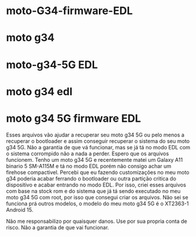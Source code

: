 ﻿# moto-G34-firmware-EDL
# moto g34
# moto-g34-5G EDL
# moto g34 edl
# moto g34 5G firmware EDL

Esses arquivos vão ajudar a recuperar seu moto g34 5G ou pelo menos a recuperar o bootloader e assim conseguir recuperar o sistema do seu moto g34 5G. Não a garantia de que vá funcionar, mas se já tá no modo EDL com o sistema corrompido não a nada a perder. Espero que os arquivos funcionem. Tenho um moto g34 5G e recentemente matei um Galaxy A11 binario 5 SM-A115M e tá no modo EDL porém não consigo achar um firehose compactivel. Percebi que eu fazendo customizações no meu moto g34 poderia acabar ferrando o bootloader ou outra partição critica do dispositivo e acabar entrando no modo EDL. Por isso, criei esses arquivos com base na stock rom e do sistema que já tá sendo executado no meu moto g34 5G com root, por isso que consegui criar os arquivos. Não sei se funciona prá outros modelos, o modelo do meu moto g34 5G é o XT2363-1 Android 15.

Não me responsabilizo por quaisquer danos. Use por sua propria conta de risco. Não a garantia de que vai funcionar.
